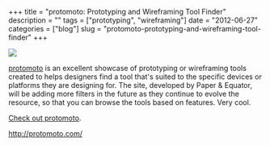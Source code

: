 +++
title = "protomoto: Prototyping and Wireframing Tool Finder"
description = ""
tags = ["prototyping", "wireframing"]
date = "2012-06-27"
categories = ["blog"]
slug = "protomoto-prototyping-and-wireframing-tool-finder"
+++



  <div class="notebook-screenshot"><a href="http://protomoto.com/"><img src="/media/bluga/wt4feb6b253a5fb_large.jpg"/></a></div><p><a href="http://protomoto.com/">protomoto</a> is an excellent showcase of prototyping or wireframing tools created to helps designers find a tool that's suited to the specific devices or platforms they are designing for. The site, developed by Paper &amp; Equator, will be adding more filters in the future as they continue to evolve the resource, so that you can browse the tools based on features. Very cool.</p>

<p><a href="http://protomoto.com/">Check out protomoto</a>.</p>

    
  <a href="http://protomoto.com/">http://protomoto.com/</a>
